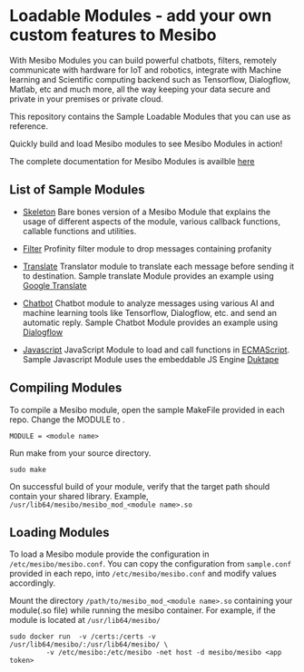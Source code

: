 # Loadable Modules - add your own custom features to Mesibo

With Mesibo Modules you can build powerful chatbots, filters, remotely communicate with hardware for IoT and robotics, integrate with Machine learning and Scientific computing backend such as Tensorflow, Dialogflow, Matlab, etc and much more, all the way keeping your data secure and private in your premises or private cloud.

This repository contains the Sample Loadable Modules that you can use as reference. 

Quickly build and load Mesibo modules to see Mesibo Modules in action! 

The complete documentation for Mesibo Modules is availble [here](https://mesibo.com/documentation/loadable-modules/)

## List of Sample Modules 

- [Skeleton](https://github.com/mesibo/onpremise-loadable-modules/tree/master/skeleton) Bare bones version of a Mesibo Module that explains the usage of different aspects of the module, various callback functions, callable functions and utilities.

- [Filter](https://github.com/mesibo/onpremise-loadable-modules/tree/master/filter) Profinity filter module to drop messages containing profanity

- [Translate](https://github.com/mesibo/onpremise-loadable-modules/tree/master/translate) Translator module to translate each message before sending it to destination. Sample translate Module provides an example using [Google Translate](https://cloud.google.com/translate)

- [Chatbot](https://github.com/mesibo/onpremise-loadable-modules/tree/master/chatbot) Chatbot module to analyze messages using various AI and machine learning tools like Tensorflow, Dialogflow, etc. and send an automatic reply. Sample Chatbot Module provides an example using [Dialogflow](https://dialogflow.com)

- [Javascript](https://github.com/mesibo/onpremise-loadable-modules/tree/master/js) JavaScript Module to load and call functions in [ECMAScript](http://www.ecma-international.org/ecma-262/5.1/). Sample Javascript Module uses the embeddable JS Engine [Duktape](https://duktape.org)

## Compiling Modules
To compile a Mesibo module, open the sample MakeFile provided in each repo. Change the MODULE to <module name>.

```
MODULE = <module name>
```

Run make from your source directory.

```
sudo make
```
On successful build of your module, verify that the target path should contain your shared library. 
Example, `/usr/lib64/mesibo/mesibo_mod_<module name>.so`

## Loading Modules
To load a Mesibo module provide the configuration in `/etc/mesibo/mesibo.conf`. You can copy the configuration from `sample.conf` provided in each repo, into `/etc/mesibo/mesibo.conf` and modify values accordingly. 

Mount the directory `/path/to/mesibo_mod_<module name>.so` containing your module(.so file) while running the mesibo container. For example, if the module is located at `/usr/lib64/mesibo/`

```
sudo docker run  -v /certs:/certs -v  /usr/lib64/mesibo/:/usr/lib64/mesibo/ \
         -v /etc/mesibo:/etc/mesibo -net host -d mesibo/mesibo <app token> 
```
